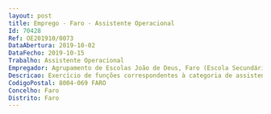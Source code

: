 ```yaml
--- 
layout: post
title: Emprego - Faro - Assistente Operacional
Id: 70428
Ref: OE201910/0073
DataAbertura: 2019-10-02
DataFecho: 2019-10-15
Trabalho: Assistente Operacional
Empregador: Agrupamento de Escolas João de Deus, Faro (Escola Secundária João de Deus - Sede)
Descricao: Exercício de funções correspondentes à categoria de assistente operacional.
CodigoPostal: 8004-069 FARO
Concelho: Faro
Distrito: Faro
--- 
```

